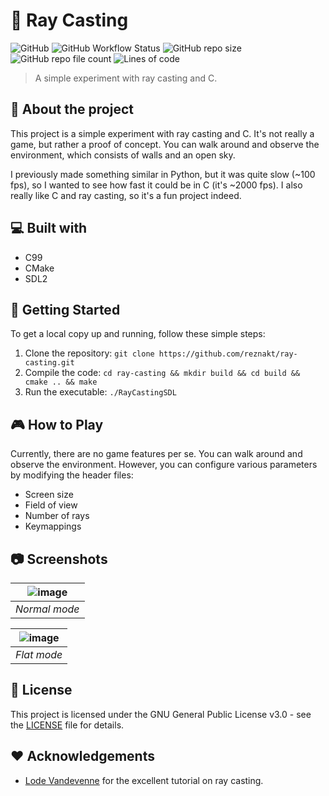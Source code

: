 # 🚀 Ray Casting

![GitHub](https://img.shields.io/github/license/reznakt/ray-casting)
![GitHub Workflow Status](https://img.shields.io/github/actions/workflow/status/reznakt/ray-casting/build.yml)
![GitHub repo size](https://img.shields.io/github/repo-size/reznakt/ray-casting)
![GitHub repo file count](https://img.shields.io/github/directory-file-count/reznakt/ray-casting)
![Lines of code](https://img.shields.io/tokei/lines/github.com/reznakt/ray-casting)

> A simple experiment with ray casting and C.

## 🤔 About the project

This project is a simple experiment with ray casting and C. It's not really a game, but rather a proof of concept. You can walk around and observe the environment, which consists of walls and an open sky. 

I previously made something similar in Python, but it was quite slow (~100 fps), so I wanted to see how fast it could be in C (it's ~2000 fps). I also really like C and ray casting, so it's a fun project indeed.

## 💻 Built with

- C99
- CMake
- SDL2

## 🚀 Getting Started

To get a local copy up and running, follow these simple steps:

1. Clone the repository: `git clone https://github.com/reznakt/ray-casting.git`
2. Compile the code: `cd ray-casting && mkdir build && cd build && cmake .. && make`
3. Run the executable: `./RayCastingSDL`

## 🎮 How to Play

Currently, there are no game features per se. You can walk around and observe the environment. However, you can configure various parameters by modifying the header files:

- Screen size
- Field of view
- Number of rays
- Keymappings

## 📷 Screenshots

|![image](https://github.com/reznakt/ray-casting/assets/56887011/b96d28c1-583f-4580-ab50-ed8af8d3f436)|
|:--:| 
| *Normal mode* |

|![image](https://github.com/reznakt/ray-casting/assets/56887011/41866d32-3a4d-4f0b-92db-74393efa8e9d)|
|:--:| 
| *Flat mode* |

## 📝 License

This project is licensed under the GNU General Public License v3.0 - see the [LICENSE](LICENSE) file for details.

## ❤️ Acknowledgements

- [Lode Vandevenne](http://lodev.org/cgtutor/raycasting.html) for the excellent tutorial on ray casting.

